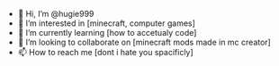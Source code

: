 - 👋 Hi, I’m @hugie999
- 👀 I’m interested in [minecraft, computer games]
- 🌱 I’m currently learning [how to accetualy code]
- 💞️ I’m looking to collaborate on [minecraft mods made in mc creator]
- 📫 How to reach me [dont i hate you spacificly]

<!---
hugie999/hugie999 is a ✨ special ✨ repository because its `README.md` (this file) appears on your GitHub profile.
You can click the Preview link to take a look at your changes.
--->
